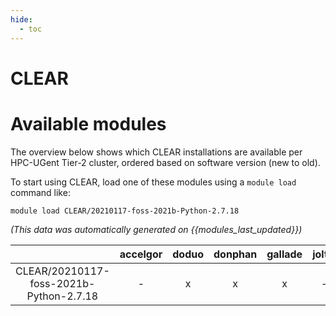 ```yaml
---
hide:
  - toc
---
```


CLEAR
=====

# Available modules


The overview below shows which CLEAR installations are available per HPC-UGent Tier-2 cluster, ordered based on software version (new to old).

To start using CLEAR, load one of these modules using a `module load` command like:

```shell
module load CLEAR/20210117-foss-2021b-Python-2.7.18
```

*(This data was automatically generated on {{modules_last_updated}})*  

| |accelgor|doduo|donphan|gallade|joltik|shinx|skitty|
| :---: | :---: | :---: | :---: | :---: | :---: | :---: | :---: |
|CLEAR/20210117-foss-2021b-Python-2.7.18|-|x|x|x|-|-|-|
